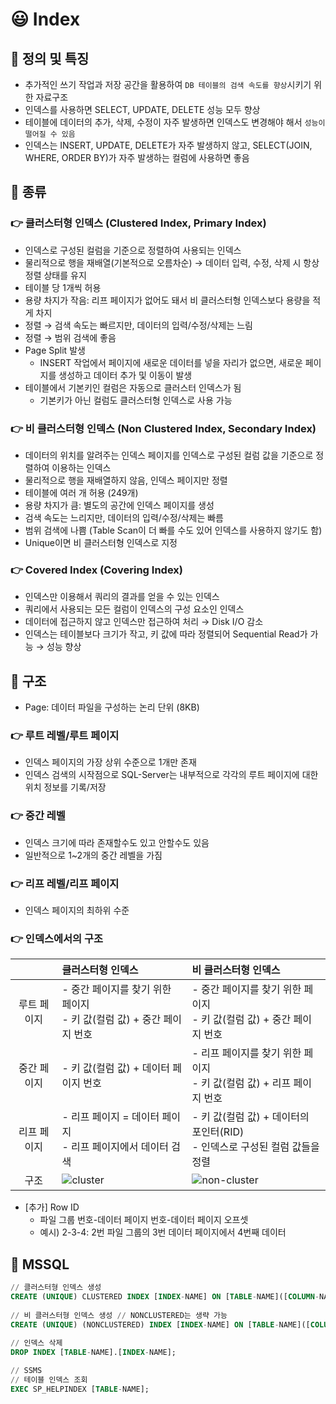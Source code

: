 # 😃 Index

## 🐳 정의 및 특징
* 추가적인 쓰기 작업과 저장 공간을 활용하여 `DB 테이블의 검색 속도를 향상`시키기 위한 자료구조
* 인덱스를 사용하면 SELECT, UPDATE, DELETE 성능 모두 향상
* 테이블에 데이터의 추가, 삭제, 수정이 자주 발생하면 인덱스도 변경해야 해서 `성능이 떨어질 수 있음`
* 인덱스는 INSERT, UPDATE, DELETE가 자주 발생하지 않고, SELECT(JOIN, WHERE, ORDER BY)가 자주 발생하는 컬럼에 사용하면 좋음

## 🐳 종류
### 👉 클러스터형 인덱스 (Clustered Index, Primary Index)

* 인덱스로 구성된 컬럼을 기준으로 정렬하여 사용되는 인덱스
* 물리적으로 행을 재배열(기본적으로 오름차순) → 데이터 입력, 수정, 삭제 시 항상 정렬 상태를 유지
* 테이블 당 1개씩 허용
* 용량 차지가 작음: 리프 페이지가 없어도 돼서 비 클러스터형 인덱스보다 용량을 적게 차지
* 정렬 → 검색 속도는 빠르지만, 데이터의 입력/수정/삭제는 느림
* 정렬 → 범위 검색에 좋음
* Page Split 발생
  * INSERT 작업에서 페이지에 새로운 데이터를 넣을 자리가 없으면, 새로운 페이지를 생성하고 데이터 추가 및 이동이 발생
* 테이블에서 기본키인 컬럼은 자동으로 클러스터 인덱스가 됨
  * 기본키가 아닌 컬럼도 클러스터형 인덱스로 사용 가능

### 👉 비 클러스터형 인덱스 (Non Clustered Index, Secondary Index)

* 데이터의 위치를 알려주는 인덱스 페이지를 인덱스로 구성된 컬럼 값을 기준으로 정렬하여 이용하는 인덱스
* 물리적으로 행을 재배열하지 않음, 인덱스 페이지만 정렬
* 테이블에 여러 개 허용 (249개)
* 용량 차지가 큼: 별도의 공간에 인덱스 페이지를 생성
* 검색 속도는 느리지만, 데이터의 입력/수정/삭제는 빠름
* 범위 검색에 나쁨 (Table Scan이 더 빠를 수도 있어 인덱스를 사용하지 않기도 함)
* Unique이면 비 클러스터형 인덱스로 지정

### 👉 Covered Index (Covering Index)

* 인덱스만 이용해서 쿼리의 결과를 얻을 수 있는 인덱스
* 쿼리에서 사용되는 모든 컬럼이 인덱스의 구성 요소인 인덱스
* 데이터에 접근하지 않고 인덱스만 접근하여 처리 → Disk I/O 감소
* 인덱스는 테이블보다 크기가 작고, 키 값에 따라 정렬되어 Sequential Read가 가능 → 성능 향상

## 🐳 구조
* Page: 데이터 파일을 구성하는 논리 단위 (8KB)

### 👉 루트 레벨/루트 페이지

* 인덱스 페이지의 가장 상위 수준으로 1개만 존재
* 인덱스 검색의 시작점으로 SQL-Server는 내부적으로 각각의 루트 페이지에 대한 위치 정보를 기록/저장

### 👉 중간 레벨

* 인덱스 크기에 따라 존재할수도 있고 안할수도 있음
* 일반적으로 1~2개의 중간 레벨을 가짐

### 👉 리프 레벨/리프 페이지

* 인덱스 페이지의 최하위 수준

### 👉 인덱스에서의 구조

||클러스터형 인덱스|비 클러스터형 인덱스|
|:-:|:--|:--|
|루트 페이지|- 중간 페이지를 찾기 위한 페이지<br>- 키 값(컬럼 값) + 중간 페이지 번호|- 중간 페이지를 찾기 위한 페이지<br>- 키 값(컬럼 값) + 중간 페이지 번호|
|중간 페이지|- 키 값(컬럼 값) + 데이터 페이지 번호|- 리프 페이지를 찾기 위한 페이지<br>- 키 값(컬럼 값) + 리프 페이지 번호|
|리프 페이지|- 리프 페이지 = 데이터 페이지<br>- 리프 페이지에서 데이터 검색|- 키 값(컬럼 값) + 데이터의 포인터(RID)<br>- 인덱스로 구성된 컬럼 값들을 정렬|
|구조 |![cluster](https://user-images.githubusercontent.com/38900338/114572704-b03f9200-9cb2-11eb-9026-aeb4ae3d5dfe.jpg)|![non-cluster](https://user-images.githubusercontent.com/38900338/114572747-bc2b5400-9cb2-11eb-9d10-4372cf450747.jpg)|

* [추가] Row ID
  * 파일 그룹 번호-데이터 페이지 번호-데이터 페이지 오프셋
  * 예시) 2-3-4: 2번 파일 그룹의 3번 데이터 페이지에서 4번째 데이터

## 🐳 MSSQL
```sql
// 클러스터형 인덱스 생성
CREATE (UNIQUE) CLUSTERED INDEX [INDEX-NAME] ON [TABLE-NAME]([COLUMN-NAME]);
 
// 비 클러스터형 인덱스 생성 // NONCLUSTERED는 생략 가능
CREATE (UNIQUE) (NONCLUSTERED) INDEX [INDEX-NAME] ON [TABLE-NAME]([COLUMN-NAME]);
 
// 인덱스 삭제
DROP INDEX [TABLE-NAME].[INDEX-NAME];

// SSMS
// 테이블 인덱스 조회
EXEC SP_HELPINDEX [TABLE-NAME];
```
